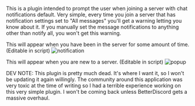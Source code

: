 This is a plugin intended to prompt the user when joining a server with chat notifications default. 
Very simple, every time you join a server that has notification settings set to "All messages" you'll get a warning letting you know about it.
If you manually set the message notifications to anything other than notify all, you won't get this warning.

This will appear when you have been in the server for some amount of time. (Editable in script)
![notification](https://user-images.githubusercontent.com/34846360/153130254-b8f74cb6-6346-4865-bda8-55cb58f98991.png)

This will appear when you are new to a server. (Editable in script)
![popup](https://user-images.githubusercontent.com/34846360/153130260-53af2f1a-cb04-476f-9150-71efe354d3ad.PNG)


DEV NOTE: This plugin is pretty much dead. It's where I want it, so I won't be updating it again willingly. The community around this application was very toxic at the time of writing so I had a terrible experience working on this very simple plugin. I won't be coming back unless BetterDiscord gets a massive overhaul.
